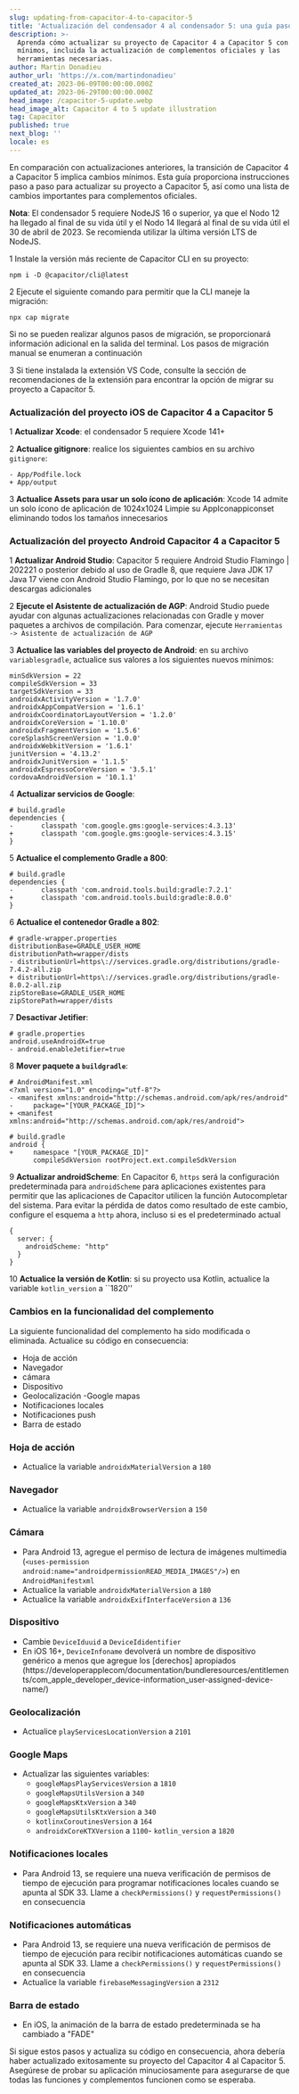 ```yaml
---
slug: updating-from-capacitor-4-to-capacitor-5
title: 'Actualización del condensador 4 al condensador 5: una guía paso a paso'
description: >-
  Aprenda cómo actualizar su proyecto de Capacitor 4 a Capacitor 5 con cambios
  mínimos, incluida la actualización de complementos oficiales y las
  herramientas necesarias.
author: Martin Donadieu
author_url: 'https://x.com/martindonadieu'
created_at: 2023-06-09T00:00:00.000Z
updated_at: 2023-06-29T00:00:00.000Z
head_image: /capacitor-5-update.webp
head_image_alt: Capacitor 4 to 5 update illustration
tag: Capacitor
published: true
next_blog: ''
locale: es
---
```


En comparación con actualizaciones anteriores, la transición de Capacitor 4 a Capacitor 5 implica cambios mínimos. Esta guía proporciona instrucciones paso a paso para actualizar su proyecto a Capacitor 5, así como una lista de cambios importantes para complementos oficiales.

**Nota**: El condensador 5 requiere NodeJS 16 o superior, ya que el Nodo 12 ha llegado al final de su vida útil y el Nodo 14 llegará al final de su vida útil el 30 de abril de 2023. Se recomienda utilizar la última versión LTS de NodeJS.

1 Instale la versión más reciente de Capacitor CLI en su proyecto:

   ```
   npm i -D @capacitor/cli@latest
   ```

2 Ejecute el siguiente comando para permitir que la CLI maneje la migración:

   ```
   npx cap migrate
   ```

   Si no se pueden realizar algunos pasos de migración, se proporcionará información adicional en la salida del terminal. Los pasos de migración manual se enumeran a continuación

3 Si tiene instalada la extensión VS Code, consulte la sección de recomendaciones de la extensión para encontrar la opción de migrar su proyecto a Capacitor 5.

### Actualización del proyecto iOS de Capacitor 4 a Capacitor 5

1 **Actualizar Xcode**: el condensador 5 requiere Xcode 141+

2 **Actualice gitignore**: realice los siguientes cambios en su archivo `gitignore`:

   ```
   - App/Podfile.lock
   + App/output
   ```

3 **Actualice Assets para usar un solo ícono de aplicación**: Xcode 14 admite un solo ícono de aplicación de 1024x1024 Limpie su AppIconappiconset eliminando todos los tamaños innecesarios

### Actualización del proyecto Android Capacitor 4 a Capacitor 5

1 **Actualizar Android Studio**: Capacitor 5 requiere Android Studio Flamingo | 202221 o posterior debido al uso de Gradle 8, que requiere Java JDK 17 Java 17 viene con Android Studio Flamingo, por lo que no se necesitan descargas adicionales

2 **Ejecute el Asistente de actualización de AGP**: Android Studio puede ayudar con algunas actualizaciones relacionadas con Gradle y mover paquetes a archivos de compilación. Para comenzar, ejecute `Herramientas -> Asistente de actualización de AGP`

3 **Actualice las variables del proyecto de Android**: en su archivo `variablesgradle`, actualice sus valores a los siguientes nuevos mínimos:

   ```
   minSdkVersion = 22
   compileSdkVersion = 33
   targetSdkVersion = 33
   androidxActivityVersion = '1.7.0'
   androidxAppCompatVersion = '1.6.1'
   androidxCoordinatorLayoutVersion = '1.2.0'
   androidxCoreVersion = '1.10.0'
   androidxFragmentVersion = '1.5.6'
   coreSplashScreenVersion = '1.0.0'
   androidxWebkitVersion = '1.6.1'
   junitVersion = '4.13.2'
   androidxJunitVersion = '1.1.5'
   androidxEspressoCoreVersion = '3.5.1'
   cordovaAndroidVersion = '10.1.1'
   ```

4 **Actualizar servicios de Google**:

   ```
   # build.gradle
   dependencies {
   -       classpath 'com.google.gms:google-services:4.3.13'
   +       classpath 'com.google.gms:google-services:4.3.15'
   }
   ```

5 **Actualice el complemento Gradle a 800**:

   ```
   # build.gradle
   dependencies {
   -       classpath 'com.android.tools.build:gradle:7.2.1'
   +       classpath 'com.android.tools.build:gradle:8.0.0'
   }
   ```

6 **Actualice el contenedor Gradle a 802**:

   ```
   # gradle-wrapper.properties
   distributionBase=GRADLE_USER_HOME
   distributionPath=wrapper/dists
   - distributionUrl=https\://services.gradle.org/distributions/gradle-7.4.2-all.zip
   + distributionUrl=https\://services.gradle.org/distributions/gradle-8.0.2-all.zip
   zipStoreBase=GRADLE_USER_HOME
   zipStorePath=wrapper/dists
   ```

7 **Desactivar Jetifier**:

   ```
   # gradle.properties
   android.useAndroidX=true
   - android.enableJetifier=true
   ```

8 **Mover paquete a `buildgradle`**:

   ```
   # AndroidManifest.xml
   <?xml version="1.0" encoding="utf-8"?>
   - <manifest xmlns:android="http://schemas.android.com/apk/res/android"
   -     package="[YOUR_PACKAGE_ID]">
   + <manifest xmlns:android="http://schemas.android.com/apk/res/android">
   ```

   ```
   # build.gradle
   android {
   +     namespace "[YOUR_PACKAGE_ID]"
         compileSdkVersion rootProject.ext.compileSdkVersion
   ```

9 **Actualizar androidScheme**: En Capacitor 6, `https` será la configuración predeterminada para `androidScheme` para aplicaciones existentes para permitir que las aplicaciones de Capacitor utilicen la función Autocompletar del sistema. Para evitar la pérdida de datos como resultado de este cambio, configure el esquema a `http` ahora, incluso si es el predeterminado actual

   ```
   {
     server: {
       androidScheme: "http"
     }
   }
   ```

10 **Actualice la versión de Kotlin**: si su proyecto usa Kotlin, actualice la variable `kotlin_version` a ``1820''

### Cambios en la funcionalidad del complemento

La siguiente funcionalidad del complemento ha sido modificada o eliminada. Actualice su código en consecuencia:

- Hoja de acción
- Navegador
- cámara
- Dispositivo
- Geolocalización
-Google mapas
- Notificaciones locales
- Notificaciones push
- Barra de estado

### Hoja de acción

- Actualice la variable `androidxMaterialVersion` a `180`

### Navegador

- Actualice la variable `androidxBrowserVersion` a `150`

### Cámara

- Para Android 13, agregue el permiso de lectura de imágenes multimedia (`<uses-permission android:name="androidpermissionREAD_MEDIA_IMAGES"/>`) en `AndroidManifestxml`
- Actualice la variable `androidxMaterialVersion` a `180`
- Actualice la variable `androidxExifInterfaceVersion` a `136`

### Dispositivo

- Cambie `DeviceIduuid` a `DeviceIdidentifier`
- En iOS 16+, `DeviceInfoname` devolverá un nombre de dispositivo genérico a menos que agregue los [derechos] apropiados (https://developerapplecom/documentation/bundleresources/entitlements/com_apple_developer_device-information_user-assigned-device-name/)

### Geolocalización

- Actualice `playServicesLocationVersion` a `2101`

### Google Maps

- Actualizar las siguientes variables:
  - `googleMapsPlayServicesVersion` a `1810`
  - `googleMapsUtilsVersion` a `340`
  - `googleMapsKtxVersion` a `340`
  - `googleMapsUtilsKtxVersion` a `340`
  - `kotlinxCoroutinesVersion` a `164`
  - `androidxCoreKTXVersion` a `1100`- `kotlin_version` a `1820`

### Notificaciones locales

- Para Android 13, se requiere una nueva verificación de permisos de tiempo de ejecución para programar notificaciones locales cuando se apunta al SDK 33. Llame a `checkPermissions()` y `requestPermissions()` en consecuencia

### Notificaciones automáticas

- Para Android 13, se requiere una nueva verificación de permisos de tiempo de ejecución para recibir notificaciones automáticas cuando se apunta al SDK 33. Llame a `checkPermissions()` y `requestPermissions()` en consecuencia
- Actualice la variable `firebaseMessagingVersion` a `2312`

### Barra de estado

- En iOS, la animación de la barra de estado predeterminada se ha cambiado a "FADE"

Si sigue estos pasos y actualiza su código en consecuencia, ahora debería haber actualizado exitosamente su proyecto del Capacitor 4 al Capacitor 5. Asegúrese de probar su aplicación minuciosamente para asegurarse de que todas las funciones y complementos funcionen como se esperaba.